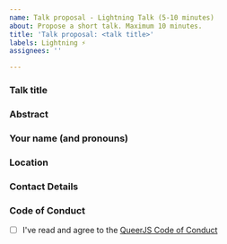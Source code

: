 ```yaml
---
name: Talk proposal - Lightning Talk (5-10 minutes)
about: Propose a short talk. Maximum 10 minutes.
title: 'Talk proposal: <talk title>'
labels: Lightning ⚡️
assignees: ''

---
```


### Talk title

 ### Abstract 

 <!-- A short description of what the talk will be about. -->

 ### Your name (and pronouns)

### Location

<!-- Please mention both where you're based and where you'd like to speak. -->

 ### Contact Details

 <!-- We'll mostly use this issue for communication. But it might help to leave your Twitter, Github or e-mail. Let us know if we should a link to your Twitter account or website on our page. -->

 ### Code of Conduct

 <!-- We expect all of our speakers to uphold our Code of Conduct, so please take a minute to read through it. -->

 - [ ] I've read and agree to the [QueerJS Code of Conduct](https://queerjs.com/code-of-conduct)

